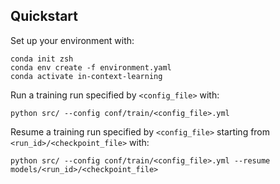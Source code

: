 ## Quickstart


Set up your environment with:
```
conda init zsh
conda env create -f environment.yaml
conda activate in-context-learning
```


Run a training run specified by `<config_file>` with:
```
python src/ --config conf/train/<config_file>.yml
```

Resume a training run specified by `<config_file>` starting from `<run_id>/<checkpoint_file>` with:
```
python src/ --config conf/train/<config_file>.yml --resume models/<run_id>/<checkpoint_file>
```
